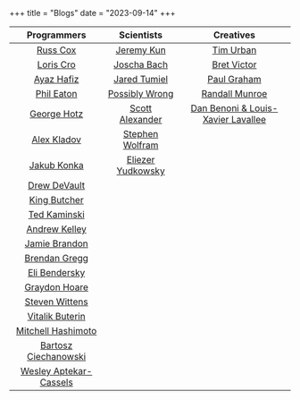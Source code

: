 +++
title = "Blogs"
date = "2023-09-14"
+++

|                          Programmers                          |                             Scientists                              |                          Creatives                           |
|:-------------------------------------------------------------:|:-------------------------------------------------------------------:|:------------------------------------------------------------:|
|            [Russ Cox](https://research.swtch.com/)            |                 [Jeremy Kun](https://jeremykun.com)                 |         [Tim Urban](https://waitbutwhy.com/archive)          |
|            [Loris Cro](https://kristoff.it/blog/)             |                   [Joscha Bach](http://bach.ai/)                    |            [Bret Victor](http://worrydream.com/)             |
|            [Ayaz Hafiz](https://ayazhafiz.com/cc)             |         [Jared Tumiel](https://jaredtumiel.github.io/blog/)         |      [Paul Graham](http://paulgraham.com/articles.html)      |
|          [Phil Eaton](https://notes.eatonphil.com/)           |       [Possibly Wrong](https://possiblywrong.wordpress.com/)        |         [Randall Munroe](https://xkcd.com/archive/)          |
|         [George Hotz](https://geohot.github.io/blog/)         |       [Scott Alexander](https://astralcodexten.substack.com/)       | [Dan Benoni & Louis-Xavier Lavallee](https://growth.design/) |
|           [Alex Kladov](https://matklad.github.io/)           | [Stephen Wolfram](https://writings.stephenwolfram.com/all-by-date/) |                                                              |
|           [Jakub Konka](http://www.jakubkonka.com/)           |       [Eliezer Yudkowsky](https://www.yudkowsky.net/sitemap)        |                                                              |
|           [Drew DeVault](https://drewdevault.com/)            |                                                                     |                                                              |
|              [King Butcher](https://kprotty.me/)              |                                                                     |                                                              |
|       [Ted Kaminski](https://www.tedinski.com/archive/)       |                                                                     |                                                              |
|           [Andrew Kelley](https://andrewkelley.me/)           |                                                                     |                                                              |
|     [Jamie Brandon](https://www.scattered-thoughts.net/)      |                                                                     |                                                              |
| [Brendan Gregg](https://www.brendangregg.com/blog/index.html) |                                                                     |                                                              |
|  [Eli Bendersky](https://eli.thegreenplace.net/archives/all)  |                                                                     |                                                              |
|       [Graydon Hoare](https://graydon2.dreamwidth.org)        |                                                                     |                                                              |
|              [Steven Wittens](https://acko.net/)              |                                                                     |                                                              |
|            [Vitalik Buterin](https://vitalik.ca/)             |                                                                     |                                                              |
|      [Mitchell Hashimoto](https://mitchellh.com/writing)      |                                                                     |                                                              |
|    [Bartosz Ciechanowski](https://ciechanow.ski/archives/)    |                                                                     |                                                              |
|     [Wesley Aptekar-Cassels](https://blog.wesleyac.com/)      |                                                                     |                                                              |
